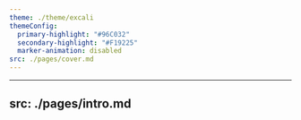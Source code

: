 ```yaml
---
theme: ./theme/excali
themeConfig:
  primary-highlight: "#96C032"
  secondary-highlight: "#F19225"
  marker-animation: disabled
src: ./pages/cover.md
---
```

---
src: ./pages/intro.md
---
